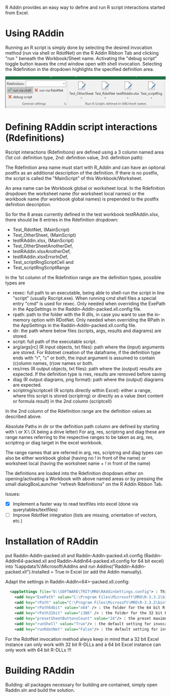R Addin provides an easy way to define and run R script interactions started from Excel.

# Using RAddin

Running an R script is simply done by selecting the desired invocation method (run via shell or RdotNet) on the R Addin Ribbon Tab and clicking "run <Rdefinition>" 
beneath the Workbook/Sheet name. Activating the "debug script" toggle button leaves the cmd window open with shell invocation.
Selecting the Rdefinition in the dropdown highlights the specified definition area.

![Image of screenshot1](https://raw.githubusercontent.com/rkapl123/RAddin/master/docs/screenshot1.png)

# Defining RAddin script interactions (Rdefinitions)

Rscript interactions (Rdefinitions) are defined using a 3 column named area (1st col: definition type, 2nd: definition value, 3rd: definition path):

The Rdefinition area name must start with R_Addin and can have an optional postfix as an additional description of the definition. 
If there is no postfix, the script is called the "MainScript" of this Workbook/Worksheet.

An area name can be Workbook global or worksheet local.
In the Rdefinition dropdown the worksheet name (for worksheet local names) or the workbook name (for workbook global names) is prepended to the postfix definition description.

So for the 8 areas currently defined in the test workbook testRAddin.xlsx, there should be 8 entries in the Rdefinition dropdown: 

- Test_RdotNet, (MainScript)
- Test_OtherSheet, (MainScript)
- testRAddin.xlsx, (MainScript)
- Test_OtherSheetAnotherDef, 
- testRAddin.xlsxAnotherDef,
- testRAddin.xlsxErrorInDef,
- Test_scriptRngScriptCell and
- Test_scriptRngScriptRange 

In the 1st column of the Rdefinition range are the definition types, possible types are 
- rexec: full path to an executable, being able to shell-run the script in line "script" (usually Rscript.exe). When running cmd shell files a special entry "cmd" is used for rexec. Only needed when overriding the ExePath in the AppSettings in the Raddin-AddIn-packed.xll.config file.
- rpath: path to the folder with the R dlls, in case you want to use the in-memory option with RDotNet. Only needed when overriding the RPath in the AppSettings in the Raddin-AddIn-packed.xll.config file. 
- dir: the path where below files (scripts, args, results and diagrams) are stored. 
- script: full path of the executable script. 
- arg/args[rc] (R input objects, txt files): path where the (input) arguments are stored. For Rdotnet creation of the dataframe, if the definition type ends with "r", "c" or both, the input argument is assumed to contain (c)olumn names, (r)ow names or both.
- res/rres (R output objects, txt files): path where the (output) results are expected. If the definition type is rres, results are removed before saving
- diag (R output diagrams, png format): path where the (output) diagrams are expected.
- scriptrng/scriptcell (R scripts directly within Excel): either a range, where this script is stored (scriptrng) or directly as a value (text content or formula result) in the 2nd column (scriptcell)

In the 2nd column of the Rdefinition range are the definition values as described above.

Absolute Paths in dir or the definition path column are defined by starting with \\ or X:\ (X being a drive letter)
For arg, res, scriptrng and diag these are range names referring to the respective ranges to be taken as arg, res, scriptrng or diag target in the excel workbook.

The range names that are referred in arg, res, scriptrng and diag types can also be either workbook global (having no ! in front of the name) or worksheet local (having the worksheet name + ! in front of the name)

The definitions are loaded into the Rdefinition dropdown either on opening/activating a Workbook with above named areas or by pressing the small dialogBoxLauncher "refresh Rdefinitions" on the R Addin Ribbon Tab.

Issues:

- [x] Implement a faster way to read textfiles into excel (done via querytables/textfiles)
- [ ] Improve RdotNet integration (lists are missing, orientation of vectors, etc.)

# Installation of RAddin

put Raddin-AddIn-packed.xll and Raddin-AddIn-packed.xll.config (Raddin-AddIn64-packed.xll and Raddin-AddIn64-packed.xll.config for 64 bit excel) into %appdata%\Microsoft\AddIns 
and run AddIns("Raddin-AddIn-packed.xll").Installed = True in Excel (or add the Addin manually).

Adapt the settings in Raddin-AddIn<64>-packed.xll.config:

```XML
  <appSettings file="O:\SOFTWARE\TRIT\MRO\RAddinSettings.config"> : This is a redirection to a central config file containing the same information below
    <add key="ExePath" value="C:\Program Files\Microsoft\MRO\R-3.3.2\bin\x64\Rscript.exe" /> : The Executable Path used by the shell invocation method
    <add key="rPath" value="C:\Program Files\Microsoft\MRO\R-3.3.2\bin" /> : The R-DLL-Path stub (bitness is added using below settings) for the RdotNet invocation method
    <add key="rPath64bit" value="x64" /> : the folder for the 64 bit R-DLLs 
    <add key="rPath32bit" value="i386" /> : the folder for the 32 bit R-DLLs
    <add key="presetSheetButtonsCount" value="24"/> : the preset maximum Button Count for Sheets (if you expect more sheets with Rdefinitions set it accordingly) 
    <add key="runShell" value="True"/> : the default setting for invocation method shell
    <add key="runRdotNet" value="False"/> : the default setting for invocation method RdotNet 
```

For the RdotNet invocation method alwys keep in mind that a 32 bit Excel instance can only work with 32 bit R-DLLs and a 64 bit Excel instance can only work with 64 bit R-DLLs !!!

# Building RAddin

Building: all packages necessary for building are contained, simply open Raddin.sln and build the solution.